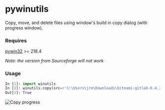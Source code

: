 pywinutils
==========

Copy, move, and delete files using window's build in copy dialog (with progress window).


### Requires ###


[pywin32](http://www.lfd.uci.edu/~gohlke/pythonlibs/#pywin32) >= 218.4 

_Note: the version from Sourceforge will not work_


### Usage ###

```python
In [1]: import winutils
In [2]: winutils.copy(src=r'C:\Users\jrm\Downloads\bitnami-gitlab-6.4.3-1-linux-x64-installer.run',dst=r'C:\Users\jrm\Desktop')
Out[2]: True

```

![Copy progress](https://lh6.googleusercontent.com/0JeNt0WSw2S4QwbbgEqx8STNdXlu2WHJTb0hFZI1krRKfkh2dxU6pFAavMq5z-1YR1Mmgzoc61vCxvlMM0SUDKRT49YoJ9mCG2caXpJYtwbLtFXLhsKcZXV0Csb8-A)

